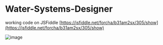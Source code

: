# Water-Systems-Designer
working code on JSFiddle [https://jsfiddle.net/forcha/b31am2sx/305/show](https://jsfiddle.net/forcha/b31am2sx/305/show)

![image](https://user-images.githubusercontent.com/24577149/161160210-6d79ea2c-1010-42aa-9a53-b060e2801140.png)

